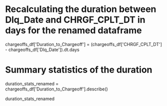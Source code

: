 
# Recalculating the duration between Dlq_Date and CHRGF_CPLT_DT in days for the renamed dataframe
chargeoffs_df['Duration_to_Chargeoff'] = (chargeoffs_df['CHRGF_CPLT_DT'] - chargeoffs_df['Dlq_Date']).dt.days

# Summary statistics of the duration
duration_stats_renamed = chargeoffs_df['Duration_to_Chargeoff'].describe()

duration_stats_renamed
